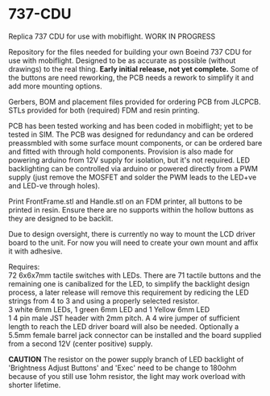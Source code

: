 # 737-CDU
Replica 737 CDU for use with mobiflight. WORK IN PROGRESS

Repository for the files needed for building your own Boeind 737 CDU for use with mobiflight.
Designed to be as accurate as possible (without drawings) to the real thing.
**Early initial release, not yet complete.** Some of the buttons are need reworking, the PCB needs a rework to simplify it and add more mounting options.

Gerbers, BOM and placement files provided for ordering PCB from JLCPCB.
STLs provided for both (required) FDM and resin printing.

PCB has been tested working and has been coded in mobiflight; yet to be tested in SIM. The PCB was designed for redundancy and can be ordered preassmbled with some surface mount components, or can be ordered bare and fitted with through hold components. Provision is also made for powering arduino from 12V supply for isolation, but it's not required. LED backlighting can be controlled via arduino or powered directly from a PWM supply (just remove the MOSFET and solder the PWM leads to the LED+ve and LED-ve through holes).

Print FrontFrame.stl and Handle.stl on an FDM printer, all buttons to be printed in resin. Ensure there are no supports within the hollow buttons as they are designed to be backlit.

Due to design oversight, there is currently no way to mount the LCD driver board to the unit. For now you will need to create your own mount and affix it with adhesive.

Requires:<br>
72 6x6x7mm tactile switches with LEDs. There are 71 tactile buttons and the remaining one is canibalized for the LED, to simplify the backlight design process, a later release will remove this requirement by redicing the LED strings from 4 to 3 and using a properly selected resistor.<br>
3 white 6mm LEDs, 1 green 6mm LED and 1 Yellow 6mm LED<br>
1 4 pin male JST header with 2mm pitch. A 4 wire jumper of sufficient length to reach the LED driver board will also be needed. Optionally a 5.5mm female barrel jack connector can be installed and the board supplied from a second 12V (center positive) supply.

**CAUTION** The resistor on the power supply branch of LED backlight of 'Brightness Adjust Buttons' and 'Exec' need to be change to 180ohm because of you still use 1ohm resistor, the light may work overload with shorter lifetime.
